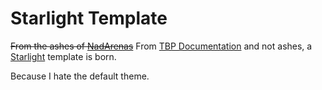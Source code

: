 # Starlight Template

~~From the ashes of [NadArenas](https://github.com/Nadwey/NadArenas)~~ From [TBP Documentation](https://github.com/BreweryTeam/TheBrewingProject-Documentation) and not ashes, a [Starlight](https://starlight.astro.build/) template is born.

Because I hate the default theme.
